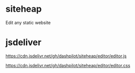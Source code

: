 # siteheap
 Edit any static website

# jsdeliver
https://cdn.jsdelivr.net/gh/dashpilot/siteheap/editor/editor.js

https://cdn.jsdelivr.net/gh/dashpilot/siteheap/editor/editor.css
